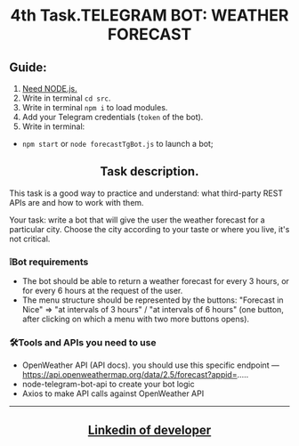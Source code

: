 <h1 align = "center">4th Task.TELEGRAM BOT: WEATHER FORECAST</h1>

## Guide:

1.  <a href = "https://nodejs.org/uk" target="_blank" rel="noreferrer noopener">Need
    NODE.js.</a>
2.  Write in terminal `cd src`.
3.  Write in terminal `npm i` to load modules.
4.  Add your Telegram credentials (`token` of the bot).
5.  Write in terminal:

- `npm start` or `node forecastTgBot.js` to launch a bot;

<h2 align = "center"> Task description.</h2>

This task is a good way to practice and understand: what third-party REST APIs
are and how to work with them.

Your task: write a bot that will give the user the weather forecast for a
particular city. Choose the city according to your taste or where you live, it's
not critical.

### ❕Bot requirements

- The bot should be able to return a weather forecast for every 3 hours, or for
  every 6 hours at the request of the user.
- The menu structure should be represented by the buttons: "Forecast in Nice" ⇒
  "at intervals of 3 hours" / "at intervals of 6 hours" (one button, after
  clicking on which a menu with two more buttons opens).

### 🛠️Tools and APIs you need to use

- OpenWeather API (API docs). you should use this specific endpoint —
  https://api.openweathermap.org/data/2.5/forecast?appid=.....
- node-telegram-bot-api to create your bot logic
- Axios to make API calls against OpenWeather API

---

<h2 align = "center"><a href="https://www.linkedin.com/in/olexiy-kiselyov/" target="_blank" rel="noreferrer noopener">
Linkedin of developer</a></h2>
